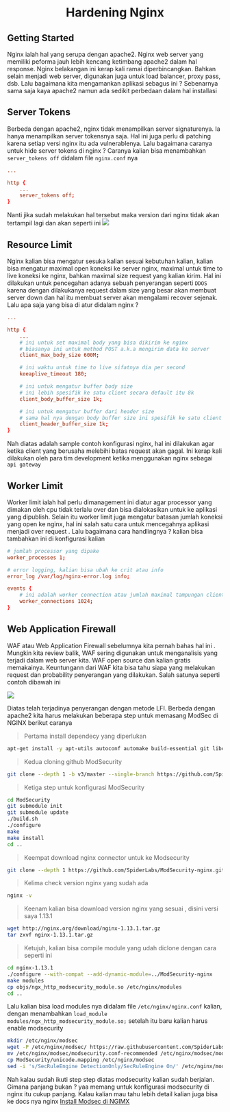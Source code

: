 <h1 align="center"> Hardening Nginx </h1>

## Getting Started
Nginx ialah hal yang serupa dengan apache2. Nginx web server yang memiliki peforma jauh lebih kencang ketimbang apache2 dalam hal response. Nginx belakangan ini kerap kali ramai diperbincangkan. Bahkan selain menjadi web server, digunakan juga untuk load balancer, proxy pass, dsb. Lalu bagaimana kita mengamankan aplikasi sebagus ini ? Sebenarnya sama saja kaya apache2 namun ada sedikit perbedaan dalam hal installasi

## Server Tokens
Berbeda dengan apache2, nginx tidak menampilkan server signaturenya. Ia hanya menampilkan server tokensnya saja. Hal ini juga perlu di patching karena setiap versi nginx itu ada vulnerablenya. Lalu bagaimana caranya untuk hide server tokens di nginx ? Caranya kalian bisa menambahkan `server_tokens off` didalam file `nginx.conf` nya

```conf
...

http {
    ...
    server_tokens off;
}
```
Nanti jika sudah melakukan hal tersebut maka version dari nginx tidak akan tertampil lagi dan akan seperti ini
<img src="https://owlhowto.com/content/images/size/w600/2021/07/server_tokens_off_active.png">

## Resource Limit
Nginx kalian bisa mengatur sesuka kalian sesuai kebutuhan kalian, kalian bisa mengatur maximal open koneksi ke server nginx, maximal untuk time to live koneksi ke nginx, bahkan maximal size request yang kalian kirim. Hal ini dilakukan untuk pencegahan adanya sebuah penyerangan seperti `DDOS` karena dengan dilakukanya request dalam size yang besar akan membuat server down dan hal itu membuat server akan mengalami recover sejenak. Lalu apa saja yang bisa di atur didalam nginx ? 

```conf
...

http {
    ...
    # ini untuk set maximal body yang bisa dikirim ke nginx
    # biasanya ini untuk method POST a.k.a mengirim data ke server
    client_max_body_size 600M;

    # ini waktu untuk time to live sifatnya dia per second
    keeaplive_timeout 180;

    # ini untuk mengatur buffer body size
    # ini lebih spesifik ke satu client secara default itu 8k
    client_body_buffer_size 1k;

    # ini untuk mengatur buffer dari header size
    # sama hal nya dengan body buffer size ini spesifik ke satu client
    client_header_buffer_size 1k;
}
```
Nah diatas adalah sample contoh konfigurasi nginx, hal ini dilakukan agar ketika client yang berusaha melebihi batas request akan gagal. Ini kerap kali dilakukan oleh para tim development ketika menggunakan nginx sebagai `api gateway`

## Worker Limit
Worker limit ialah hal perlu dimanagement ini diatur agar processor yang dimakan oleh cpu tidak terlalu over dan bisa dialokasikan untuk ke aplikasi yang dipublish. Selain itu worker limit juga mengatur batasan jumlah koneksi yang open ke nginx, hal ini salah satu cara untuk mencegahnya aplikasi menjadi over request . Lalu bagaimana cara handlingnya ? kalian bisa tambahkan ini di konfigurasi kalian

```conf
# jumlah processor yang dipake
worker_processes 1;

# error logging, kalian bisa ubah ke crit atau info
error_log /var/log/nginx-error.log info;

events {
    # ini adalah worker connection atau jumlah maximal tampungan client yang bisa koneksi ke nginx
    worker_connections 1024;
}
```

## Web Application Firewall
WAF atau Web Application Firewall sebelumnya kita pernah bahas hal ini . Mungkin kita review balik, WAF sering digunakan untuk menganalisis yang terjadi dalam web server kita. WAF open source dan kalian gratis memakainya. Keuntungann dari WAF kita bisa tahu siapa yang melakukan request dan probability penyerangan yang dilakukan. Salah satunya seperti contoh dibawah ini 

<img src='https://media.discordapp.net/attachments/856833008761700362/932554992299159552/unknown.png?width=873&height=122' />

Diatas telah terjadinya penyerangan dengan metode LFI. Berbeda dengan apache2 kita harus melakukan beberapa step untuk memasang ModSec di NGINX berikut caranya

> Pertama install dependecy yang diperlukan
```bash
apt-get install -y apt-utils autoconf automake build-essential git libcurl4-openssl-dev libgeoip-dev liblmdb-dev libpcre++-dev libtool libxml2-dev libyajl-dev pkgconf wget zlib1g-dev
```

> Kedua cloning github ModSecurity
```bash
git clone --depth 1 -b v3/master --single-branch https://github.com/SpiderLabs/ModSecurity
```

> Ketiga step untuk konfigurasi ModSecurity
```bash
cd ModSecurity
git submodule init
git submodule update
./build.sh
./configure
make
make install
cd ..
```
> Keempat download nginx connector untuk ke Modsecurity
```bash
git clone --depth 1 https://github.com/SpiderLabs/ModSecurity-nginx.git
```

> Kelima check version nginx yang sudah ada
```bash
nginx -v
```

> Keenam kalian bisa download version nginx yang sesuai , disini versi saya 1.13.1
```bash
wget http://nginx.org/download/nginx-1.13.1.tar.gz
tar zxvf nginx-1.13.1.tar.gz
```

> Ketujuh, kalian bisa compile module yang udah diclone dengan cara seperti ini
```bash
cd nginx-1.13.1
./configure --with-compat --add-dynamic-module=../ModSecurity-nginx
make modules
cp objs/ngx_http_modsecurity_module.so /etc/nginx/modules
cd ..
```
Lalu kalian bisa load modules nya didalam file `/etc/nginx/nginx.conf` kalian, dengan menambahkan `load_module modules/ngx_http_modsecurity_module.so;` setelah itu baru kalian harus enable modsecurity 

```bash
mkdir /etc/nginx/modsec
wget -P /etc/nginx/modsec/ https://raw.githubusercontent.com/SpiderLabs/ModSecurity/v3/master/modsecurity.conf-recommended
mv /etc/nginx/modsec/modsecurity.conf-recommended /etc/nginx/modsec/modsecurity.conf
cp ModSecurity/unicode.mapping /etc/nginx/modsec
sed -i 's/SecRuleEngine DetectionOnly/SecRuleEngine On/' /etc/nginx/modsec/modsecurity.conf
```
Nah kalau sudah ikuti step step diatas modsecurity kalian sudah berjalan. Gimana panjang bukan ? yaa memang untuk konfigurasi modsecurity di nginx itu cukup panjang. Kalau kalian mau tahu lebih detail kalian juga bisa ke docs nya nginx [Install Modsec di NGIMX](https://www.nginx.com/blog/compiling-and-installing-modsecurity-for-open-source-nginx/)